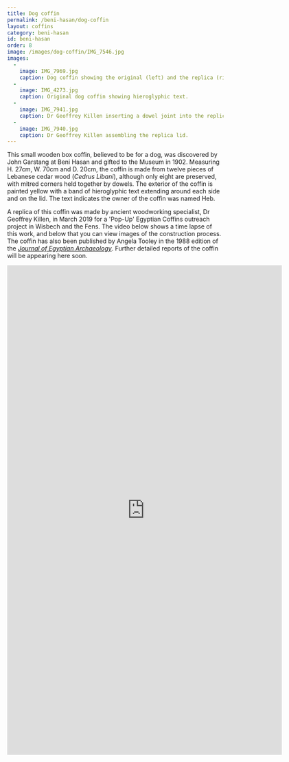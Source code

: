 ```yaml
---
title: Dog coffin
permalink: /beni-hasan/dog-coffin
layout: coffins
category: beni-hasan
id: beni-hasan
order: 8
image: /images/dog-coffin/IMG_7546.jpg
images:
  -
    image: IMG_7969.jpg
    caption: Dog coffin showing the original (left) and the replica (right) made by Geoffrey Killen.
  -
    image: IMG_4273.jpg
    caption: Original dog coffin showing hieroglyphic text.
  -
    image: IMG_7941.jpg
    caption: Dr Geoffrey Killen inserting a dowel joint into the replica coffin box.
  -
    image: IMG_7940.jpg
    caption: Dr Geoffrey Killen assembling the replica lid.
---
```

This small wooden box coffin, believed to be for a dog, was discovered by John Garstang at Beni Hasan and gifted to the Museum in 1902. Measuring H. 27cm, W. 70cm and D. 20cm, the coffin is made from twelve pieces of Lebanese cedar wood (_Cedrus Libani_), although only eight are preserved, with mitred corners held together by dowels. The exterior of the coffin is painted yellow with a band of hieroglyphic text extending around each side and on the lid. The text indicates the owner of the coffin was named Heb.

A replica of this coffin was made by ancient woodworking specialist, Dr Geoffrey Killen, in March 2019 for a 'Pop-Up' Egyptian Coffins outreach project in Wisbech and the Fens. The video below shows a time lapse of this work, and below that you can view images of the construction process. The coffin has also been published by Angela Tooley in the 1988 edition of the [_Journal of Egyptian Archaeology_](https://www.academia.edu/755703/_Coffin_of_a_dog_from_Beni_Hasan_JEA_74_1988_207-211_pls._XXVI_2_XXVII_1-2). Further detailed reports of the coffin will be appearing here soon.
<div class="embed-responsive embed-responsive-16by9">
<iframe class="embed-responsive-item" src="https://player.vimeo.com/video/324974231" width="640" height="1138" frameborder="0" webkitallowfullscreen mozallowfullscreen allowfullscreen></iframe>
</div>
